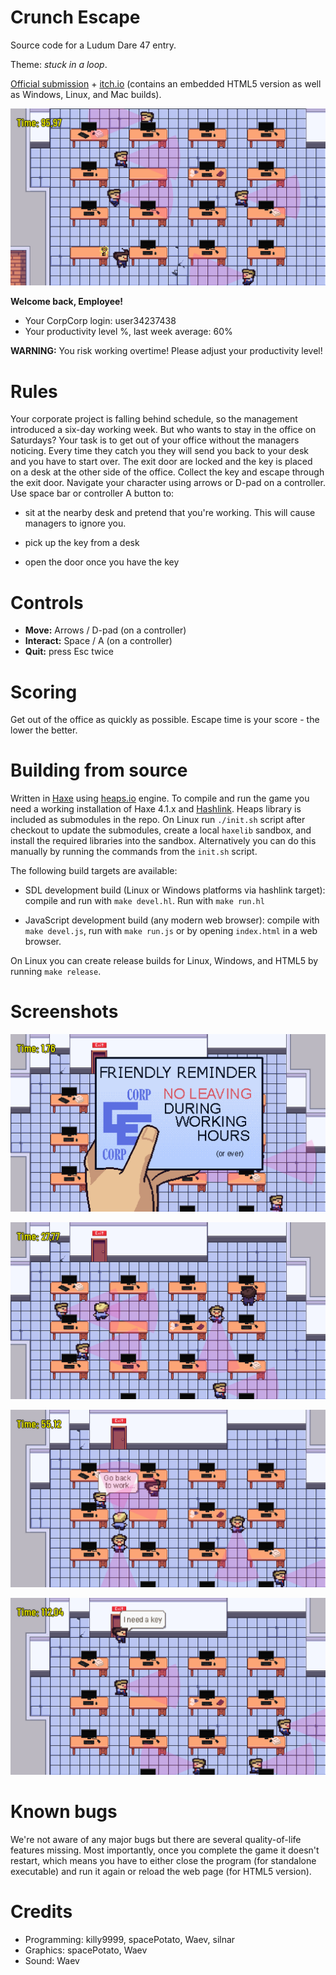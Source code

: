 Crunch Escape
=============

Source code for a Ludum Dare 47 entry.

Theme: *stuck in a loop*.

[Official submission](https://ldjam.com/events/ludum-dare/47/crunch-escape) +
[itch.io](https://killy9999.itch.io/crunch-escape) (contains an embedded HTML5
version as well as Windows, Linux, and Mac builds).

![gameplay](screenshots/crunch_escape_gameplay_3.png)

**Welcome back, Employee!**

  * Your CorpCorp login: user34237438
  * Your productivity level %, last week average: 60%

**WARNING:** You risk working overtime! Please adjust your productivity level!


Rules
=====

Your corporate project is falling behind schedule, so the management introduced
a six-day working week.  But who wants to stay in the office on Saturdays?  Your
task is to get out of your office without the managers noticing.  Every time
they catch you they will send you back to your desk and you have to start over.
The exit door are locked and the key is placed on a desk at the other side of
the office.  Collect the key and escape through the exit door.  Navigate your
character using arrows or D-pad on a controller.  Use space bar or controller A
button to:

  * sit at the nearby desk and pretend that you're working.  This will cause
    managers to ignore you.

  * pick up the key from a desk

  * open the door once you have the key


Controls
========

  * **Move:** Arrows / D-pad (on a controller)
  * **Interact:** Space / A (on a controller)
  * **Quit:** press Esc twice


Scoring
=======

Get out of the office as quickly as possible.  Escape time is your score - the
lower the better.


Building from source
====================

Written in [Haxe](https://haxe.org/) using [heaps.io](https://heaps.io/) engine.
To compile and run the game you need a working installation of Haxe 4.1.x and
[Hashlink](https://hashlink.haxe.org).  Heaps library is included as submodules
in the repo.  On Linux run `./init.sh` script after checkout to update the
submodules, create a local `haxelib` sandbox, and install the required libraries
into the sandbox.  Alternatively you can do this manually by running the
commands from the `init.sh` script.

The following build targets are available:

  * SDL development build (Linux or Windows platforms via hashlink target):
    compile and run with `make devel.hl`.  Run with `make run.hl`

  * JavaScript development build (any modern web browser): compile with `make
    devel.js`, run with `make run.js` or by opening `index.html` in a web
    browser.

On Linux you can create release builds for Linux, Windows, and HTML5 by running
`make release`.


Screenshots
===========

![gameplay_preview_1](screenshots/crunch_escape_title_screen.png)

![gameplay_preview_1](screenshots/crunch_escape_gameplay_1.png)

![gameplay_preview_1](screenshots/crunch_escape_gameplay_2.png)

![gameplay_preview_1](screenshots/crunch_escape_gameplay_4.png)


Known bugs
==========

We're not aware of any major bugs but there are several quality-of-life features
missing.  Most importantly, once you complete the game it doesn't restart, which
means you have to either close the program (for standalone executable) and run
it again or reload the web page (for HTML5 version).


Credits
=======

  * Programming: killy9999, spacePotato, Waev, silnar
  * Graphics: spacePotato, Waev
  * Sound: Waev

